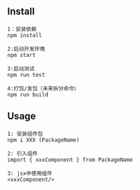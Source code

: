 ## Install

```
1：安装依赖
npm install

2:启动开发环境
npm start

3:启动测试
npm run test

4:打包/发包（未来拆分命令）
npm run build

```

## Usage

```
1: 安装组件包
npm i XXX (PackageName)

2: 引入组件
import { xxxComponent } from PackageName

3: jsx中使用组件
<xxxComponent/>

```
